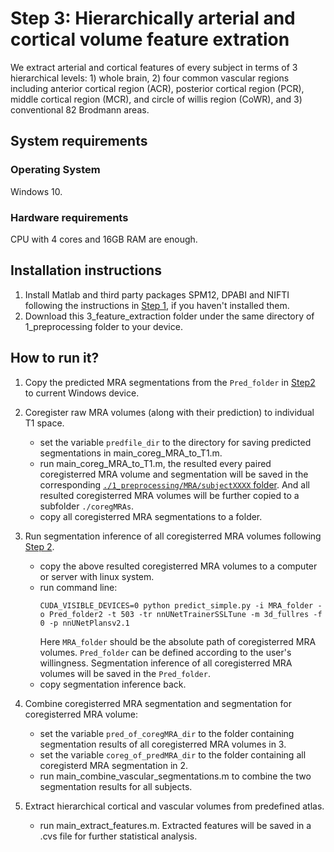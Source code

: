 # Step 3: Hierarchically arterial and cortical volume feature extration
We extract arterial and cortical features of every subject in terms of 3 hierarchical levels: 1) whole brain, 2) four common vascular regions including anterior cortical region (ACR),
posterior cortical region (PCR), middle cortical region (MCR), and circle of willis region (CoWR),
and 3) conventional 82 Brodmann areas.

## System requirements
### Operating System
Windows 10.

### Hardware requirements
CPU with 4 cores and 16GB RAM are enough. 

## Installation instructions
1. Install Matlab and third party packages SPM12, DPABI and NIFTI following the instructions in [Step 1](../1_preprocessing/README.md#installation-instructions), if you haven't installed them.
2. Download this 3_feature_extraction folder under the same directory of 1_preprocessing folder to your device.

## How to run it?
1. Copy the predicted MRA segmentations from the `Pred_folder` in [Step2](../2_CereVessSeg_CereVessPro/README.md#how-to-run-it) to current Windows device.
2. Coregister raw MRA volumes (along with their prediction) to individual T1 space.
   * set the variable `predfile_dir` to the directory for saving predicted segmentations in main_coreg_MRA_to_T1.m.   
   * run main_coreg_MRA_to_T1.m, the resulted every paired coregisterred MRA volume and segmentation will be saved in the corresponding [`./1_preprocessing/MRA/subjectXXXX` folder](../1_preprocessing/imgs/MRA/). And all resulted coregisterred MRA volumes will be further copied to a subfolder `./coregMRAs`.
   * copy all coregisterred MRA segmentations to a folder.

3. Run segmentation inference of all coregisterred MRA volumes following [Step 2](../2_CereVessSeg_CereVessPro/README.md). 
   * copy the above resulted coregisterred MRA volumes to a computer or server with linux system.
   * run command line:
		```
	    CUDA_VISIBLE_DEVICES=0 python predict_simple.py -i MRA_folder -o Pred_folder2 -t 503 -tr nnUNetTrainerSSLTune -m 3d_fullres -f 0 -p nnUNetPlansv2.1 
		```
	 Here `MRA_folder` should be the absolute path of coregisterred MRA volumes. `Pred_folder` can be defined according to the user's willingness. Segmentation inference of all coregisterred MRA volumes will be saved in the `Pred_folder`.
	* copy segmentation inference back.

4. Combine coregisterred MRA segmentation and segmentation for coregisterred MRA volume:
   * set the variable `pred_of_coregMRA_dir` to the folder containing segmentation results of all coregisterred MRA volumes in 3.
   * set the variable `coreg_of_predMRA_dir` to the folder containing all coregisterd MRA segmentation in 2.  
   * run main_combine_vascular_segmentations.m to combine the two segmentation results for all subjects.
	

5. Extract hierarchical cortical and vascular volumes from predefined atlas.
    * run main_extract_features.m. Extracted features will be saved in a .cvs file for further statistical analysis.
